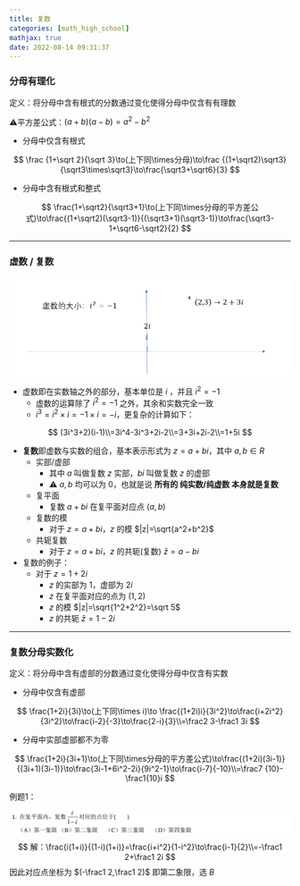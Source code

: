 ```yaml
---
title: 复数
categories: [math_high_school]
mathjax: true
date: 2022-08-14 09:31:37
---
```


### 分母有理化

<!-- more -->

定义：将分母中含有根式的分数通过变化使得分母中仅含有有理数

:warning:平方差公式：$(a+b)(a-b)=a^2-b^2$

- 分母中仅含有根式

$$
\frac {1+\sqrt 2}{\sqrt 3}\to(上下同\times分母)\to\frac {(1+\sqrt2)\sqrt3}{\sqrt3\times\sqrt3}\to\frac{\sqrt3+\sqrt6}{3}
$$

- 分母中含有根式和整式

$$
\frac{1+\sqrt2}{\sqrt3+1}\to(上下同\times分母的平方差公式)\to\frac{(1+\sqrt2)(\sqrt3-1)}{(\sqrt3+1)(\sqrt3-1)}\to\frac{\sqrt3-1+\sqrt6-\sqrt2}{2}
$$

---

### 虚数 / 复数

![image-20221029094307137](复数/image-20221029094307137.png)

- 虚数即在实数轴之外的部分，基本单位是 $i$ ，并且 $i^2=-1$
  - 虚数的运算除了 $i^2=-1$ 之外，其余和实数完全一致
  - $i^3=i^2\times i=-1\times i=-i$，更复杂的计算如下：

$$
(3i^3+2)(i-1)\\=3i^4-3i^3+2i-2\\=3+3i+2i-2\\=1+5i
$$

- **复数**即虚数与实数的组合，基本表示形式为 $z=a+bi$，其中 $a,b\in R$
  - 实部/虚部
    - 其中 $a$ 叫做复数 $z$ 实部，$bi$ 叫做复数 $z$ 的虚部
    - :warning: $a,b$ 均可以为 0，也就是说 **所有的 纯实数/纯虚数 本身就是复数**
  - 复平面
    - 复数 $a+bi$ 在复平面对应点 $(a,b)$
  - 复数的模
    - 对于 $z=a+bi$，$z$ 的模 $|z|=\sqrt{a^2+b^2}$
  - 共轭复数
    - 对于 $z=a+bi$，$z$ 的共轭(复数) $\bar z=a-bi$ 
- 复数的例子：
  - 对于 $z=1+2i$
    - $z$ 的实部为 $1$，虚部为 $2i$
    - $z$ 在复平面对应的点为 $(1,2)$
    - $z$ 的模 $|z|=\sqrt{1^2+2^2}=\sqrt 5$
    - $z$ 的共轭 $\bar z=1-2i$

---

### 复数分母实数化

定义：将分母中含有虚部的分数通过变化使得分母中仅含有实数

- 分母中仅含有虚部

$$
\frac{1+2i}{3i}\to(上下同\times i)\to \frac{(1+2i)i}{3i^2}\to\frac{i+2i^2}{3i^2}\to\frac{i-2}{-3}\to\frac{2-i}{3}\\=\frac2 3-\frac1 3i
$$

- 分母中实部虚部都不为零

$$
\frac{1+2i}{3i+1}\to(上下同\times分母的平方差公式)\to\frac{(1+2i)(3i-1)}{(3i+1)(3i-1)}\to\frac{3i-1+6i^2-2i}{9i^2-1}\to\frac{i-7}{-10}\\=\frac7 {10}-\frac1{10}i
$$

例题1：

![image-20221029100826673](复数/image-20221029100826673.png)
$$
解：\frac{i(1+i)}{(1-i)(1+i)}=\frac{i+i^2}{1-i^2}\to\frac{i-1}{2}\\=-\frac1 2+\frac1 2i
$$
因此对应点坐标为 $(-\frac1 2,\frac1 2)$ 即第二象限，选 $B$

